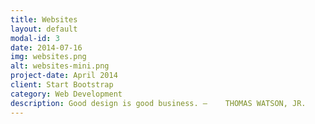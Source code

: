 ```yaml
---
title: Websites
layout: default
modal-id: 3
date: 2014-07-16
img: websites.png
alt: websites-mini.png
project-date: April 2014
client: Start Bootstrap
category: Web Development
description: Good design is good business. —	THOMAS WATSON, JR.
---
```

